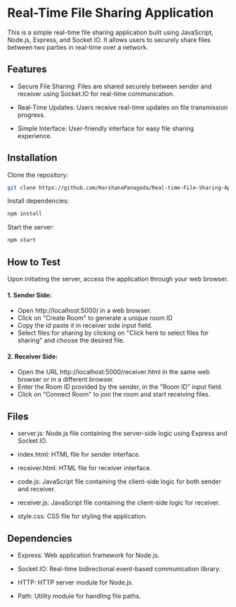 # Real-Time File Sharing Application

This is a simple real-time file sharing application built using JavaScript, Node.js, Express, and Socket.IO. It allows users to securely share files between two parties in real-time over a network.

## Features

- Secure File Sharing: Files are shared securely between sender and receiver using Socket.IO for real-time communication.

- Real-Time Updates: Users receive real-time updates on file transmission progress.

- Simple Interface: User-friendly interface for easy file sharing experience.

## Installation

Clone the repository:

```bash
git clone https://github.com/HarshanaPanagoda/Real-time-File-Sharing-Application.git
```

Install dependencies:

```bash
npm install
```

Start the server:

```bash
npm start
```

## How to Test

Upon initiating the server, access the application through your web browser.

#### 1. Sender Side:

- Open http://localhost:5000/ in a web browser.
- Click on "Create Room" to generate a unique room ID
- Copy the id paste it in receiver side input field.
- Select files for sharing by clicking on "Click here to select files for sharing" and choose the desired file.

#### 2. Receiver Side:

- Open the URL http://localhost:5000/receiver.html in the same web browser or in a different browser.
- Enter the Room ID provided by the sender, in the "Room ID" input field.
- Click on "Connect Room" to join the room and start receiving files.

## Files

- server.js: Node.js file containing the server-side logic using Express and Socket.IO.

- index.html: HTML file for sender interface.

- receiver.html: HTML file for receiver interface.

- code.js: JavaScript file containing the client-side logic for both sender and receiver.

- receiver.js: JavaScript file containing the client-side logic for receiver.

- style.css: CSS file for styling the application.

## Dependencies

- Express: Web application framework for Node.js.

- Socket.IO: Real-time bidirectional event-based communication library.

- HTTP: HTTP server module for Node.js.

- Path: Utility module for handling file paths.
